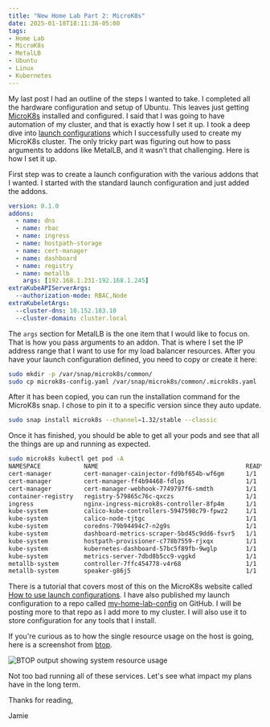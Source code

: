 ```yaml
---
title: "New Home Lab Part 2: MicroK8s"
date: 2025-01-18T18:11:38-05:00
tags:
- Home Lab
- MicroK8s
- MetalLB
- Ubuntu
- Linux
- Kubernetes
---
```


My last post I had an outline of the steps I wanted to take. I completed all the hardware configuration and setup of Ubuntu. This leaves just getting [MicroK8s](https://microk8s.io) installed and configured. I said that I was going to have automation of my cluster, and that is exactly how I set it up. I took a deep dive into [launch configurations](https://microk8s.io/docs/explain-launch-config) which I successfully used to create my MicroK8s cluster. The only tricky part was figuring out how to pass arguments to addons like MetalLB, and it wasn't that challenging. Here is how I set it up.

First step was to create a launch configuration with the various addons that I wanted. I started with the standard launch configuration and just added the addons.

```YAML
version: 0.1.0
addons:
  - name: dns
  - name: rbac
  - name: ingress
  - name: hostpath-storage
  - name: cert-manager
  - name: dashboard
  - name: registry
  - name: metallb
    args: [192.168.1.231-192.168.1.245]
extraKubeAPIServerArgs:
  --authorization-mode: RBAC,Node
extraKubeletArgs:
  --cluster-dns: 10.152.183.10
  --cluster-domain: cluster.local
```

The `args` section for MetalLB is the one item that I would like to focus on. That is how you pass arguments to an addon. That is where I set the IP address range that I want to use for my load balancer resources. After you have your launch configuration defined, you need to copy or create it here:

```Bash
sudo mkdir -p /var/snap/microk8s/common/
sudo cp microk8s-config.yaml /var/snap/microk8s/common/.microk8s.yaml
```

After it has been copied, you can run the installation command for the MicroK8s snap. I chose to pin it to a specific version since they auto update.

```Bash
sudo snap install microk8s --channel=1.32/stable --classic
```

Once it has finished, you should be able to get all your pods and see that all the things are up and running as expected.

```Bash
sudo microk8s kubectl get pod -A
NAMESPACE            NAME                                         READY   STATUS    RESTARTS   AGE
cert-manager         cert-manager-cainjector-fd9bf654b-wf6gm      1/1     Running   0          70s
cert-manager         cert-manager-ff4b94468-fdlgs                 1/1     Running   0          70s
cert-manager         cert-manager-webhook-7749797f6-smdth         1/1     Running   0          70s
container-registry   registry-579865c76c-qxczs                    1/1     Running   0          27s
ingress              nginx-ingress-microk8s-controller-8fp4m      1/1     Running   0          67s
kube-system          calico-kube-controllers-5947598c79-fpwz2     1/1     Running   0          75s
kube-system          calico-node-tjtgc                            1/1     Running   0          75s
kube-system          coredns-79b94494c7-n2g9s                     1/1     Running   0          75s
kube-system          dashboard-metrics-scraper-5bd45c9dd6-fsvr5   1/1     Running   0          28s
kube-system          hostpath-provisioner-c778b7559-rjxqx         1/1     Running   0          72s
kube-system          kubernetes-dashboard-57bc5f89fb-9wglp        1/1     Running   0          29s
kube-system          metrics-server-7dbd8b5cc9-vggkd              1/1     Running   0          29s
metallb-system       controller-7ffc454778-v4r68                  1/1     Running   0          25s
metallb-system       speaker-g86j5                                1/1     Running   0          25s
```

There is a tutorial that covers most of this on the MicroK8s website called [How to use launch configurations](https://microk8s.io/docs/add-launch-config). I have also published my launch configuration to a repo called [my-home-lab-config](https://github.com/phillipsj/my-home-lab-config) on GitHub. I will be posting more to that repo as I add more to my cluster. I will also use it to store configuration for any tools that I install.

If you're curious as to how the single resource usage on the host is going, here is a screenshot from [btop](https://github.com/aristocratos/btop).

![BTOP output showing system resource usage](/images/home-lab/btop.png)

Not too bad running all of these services. Let's see what impact my plans have in the long term.

Thanks for reading,

Jamie
